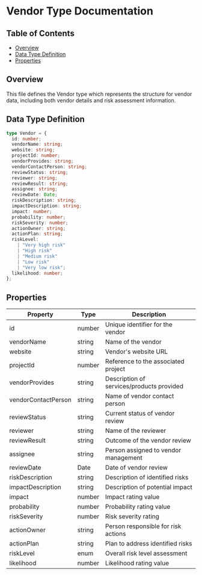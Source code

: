 # Vendor Type Documentation

## Table of Contents

- [Overview](#overview)
- [Data Type Definition](#data-type-definition)
- [Properties](#properties)

## Overview

This file defines the Vendor type which represents the structure for vendor data, including both vendor details and risk assessment information.

## Data Type Definition

```typescript
type Vendor = {
  id: number;
  vendorName: string;
  website: string;
  projectId: number;
  vendorProvides: string;
  vendorContactPerson: string;
  reviewStatus: string;
  reviewer: string;
  reviewResult: string;
  assignee: string;
  reviewDate: Date;
  riskDescription: string;
  impactDescription: string;
  impact: number;
  probability: number;
  riskSeverity: number;
  actionOwner: string;
  actionPlan: string;
  riskLevel:
    | "Very high risk"
    | "High risk"
    | "Medium risk"
    | "Low risk"
    | "Very low risk";
  likelihood: number;
};
```

## Properties

| Property            | Type   | Description                                            |
| ------------------- | ------ | ------------------------------------------------------ |
| id                  | number | Unique identifier for the vendor                       |
| vendorName          | string | Name of the vendor                                     |
| website             | string | Vendor's website URL                                   |
| projectId           | number | Reference to the associated project                    |
| vendorProvides      | string | Description of services/products provided              |
| vendorContactPerson | string | Name of vendor contact person                          |
| reviewStatus        | string | Current status of vendor review                        |
| reviewer            | string | Name of the reviewer                                   |
| reviewResult        | string | Outcome of the vendor review                           |
| assignee            | string | Person assigned to vendor management                   |
| reviewDate          | Date   | Date of vendor review                                  |
| riskDescription     | string | Description of identified risks                        |
| impactDescription   | string | Description of potential impact                        |
| impact              | number | Impact rating value                                    |
| probability         | number | Probability rating value                               |
| riskSeverity        | number | Risk severity rating                                   |
| actionOwner         | string | Person responsible for risk actions                    |
| actionPlan          | string | Plan to address identified risks                       |
| riskLevel           | enum   | Overall risk level assessment                          |
| likelihood          | number | Likelihood rating value                                |
